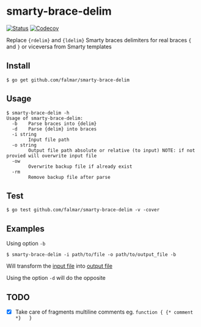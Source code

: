 # smarty-brace-delim

[![Status](https://travis-ci.org/falmar/smarty-brace-delim.svg?branch=master)](https://travis-ci.org/falmar/smarty-brace-delim) [![Codecov](https://img.shields.io/codecov/c/github/falmar/smarty-brace-delim.svg)](https://codecov.io/gh/falmar/smarty-brace-delim)

Replace `{rdelim}` and `{ldelim}` Smarty braces delimiters for real braces `{` and `}` or viceversa from Smarty templates


## Install

`$ go get github.com/falmar/smarty-brace-delim`

## Usage

```
$ smarty-brace-delim -h
Usage of smarty-brace-delim:
  -b	Parse braces into {delim}
  -d	Parse {delim} into braces
  -i string
    	Input file path
  -o string
    	Output file path absolute or relative (to input) NOTE: if not provied will overwrite input file
  -ow
    	Overwrite backup file if already exist
  -rm
    	Remove backup file after parse
```

## Test

`$ go test github.com/falmar/smarty-brace-delim -v -cover`

## Examples

Using option `-b`

```
$ smarty-brace-delim -i path/to/file -o path/to/output_file -b
```

Will transform the [input file](https://github.com/falmar/smarty-brace-delim/blob/master/files/simple_brace.tpl) into [output file](https://github.com/falmar/smarty-brace-delim/blob/master/files/simple_delim.tpl)

Using the option `-d` will do the opposite

## TODO

- [x] Take care of fragments multiline comments eg. `function { {* comment *}   }`
